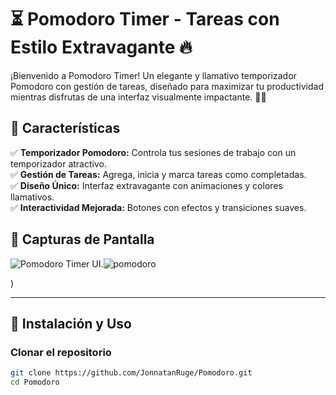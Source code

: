 # ⏳ Pomodoro Timer - Tareas con Estilo Extravagante 🔥

¡Bienvenido a Pomodoro Timer! Un elegante y llamativo temporizador Pomodoro con gestión de tareas, diseñado para maximizar tu productividad mientras disfrutas de una interfaz visualmente impactante. 🚀🎨

## 📌 Características

✅ **Temporizador Pomodoro:** Controla tus sesiones de trabajo con un temporizador atractivo.  
✅ **Gestión de Tareas:** Agrega, inicia y marca tareas como completadas.  
✅ **Diseño Único:** Interfaz extravagante con animaciones y colores llamativos.  
✅ **Interactividad Mejorada:** Botones con efectos y transiciones suaves.  

## 📸 Capturas de Pantalla

![Pomodoro Timer UI](![pomodoro](https://github.com/user-attachments/assets/a9b65ed6-a86d-47d0-80bf-42ad51cb9d23)
).![pomodoro](https://github.com/user-attachments/assets/246f1b4f-7668-4cc7-849b-f48b3d64557f)

)

---

## 🚀 Instalación y Uso

###  Clonar el repositorio

```sh
git clone https://github.com/JonnatanRuge/Pomodoro.git
cd Pomodoro
